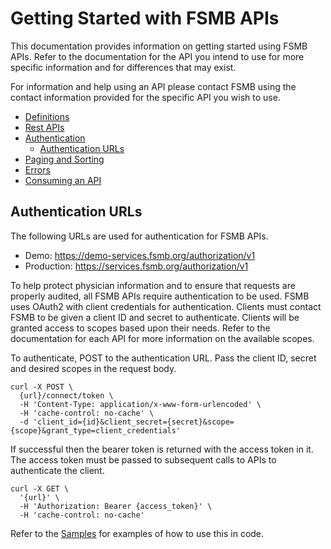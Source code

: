 # Getting Started with FSMB APIs

This documentation provides information on getting started using FSMB APIs. Refer to the documentation for the API you intend to use for more specific information and for differences that may exist. 

For information and help using an API please contact FSMB using the contact information provided for the specific API you wish to use.

- [Definitions](docs/definitions.md)
- [Rest APIs](docs/rest.md)  
- [Authentication](docs/authentication.md)
  - [Authentication URLs](#authentication-urls)
- [Paging and Sorting](docs/paging-sorting.md)
- [Errors](docs/errors.md)
- [Consuming an API](docs/consuming.md)

## Authentication URLs

The following URLs are used for authentication for FSMB APIs.

 - Demo: https://demo-services.fsmb.org/authorization/v1
 - Production: https://services.fsmb.org/authorization/v1

To help protect physician information and to ensure that requests are properly audited, all FSMB APIs require authentication to be used.  FSMB uses OAuth2 with client credentials for authentication. Clients must contact FSMB to be given a client ID and secret to authenticate. Clients will be granted access to scopes based upon their needs. Refer to the documentation for each API for more information on the available scopes.

To authenticate, POST to the authentication URL. Pass the client ID, secret and desired scopes in the request body. 

```shell
curl -X POST \
  {url}/connect/token \
  -H 'Content-Type: application/x-www-form-urlencoded' \
  -H 'cache-control: no-cache' \
  -d 'client_id={id}&client_secret={secret}&scope={scope}&grant_type=client_credentials'
```

If successful then the bearer token is returned with the access token in it. The access token must be passed to subsequent calls to APIs to authenticate the client.

```shell
curl -X GET \
  '{url}' \
  -H 'Authorization: Bearer {access_token}' \  
  -H 'cache-control: no-cache'
```

Refer to the [Samples](samples/readme.md) for examples of how to use this in code.
